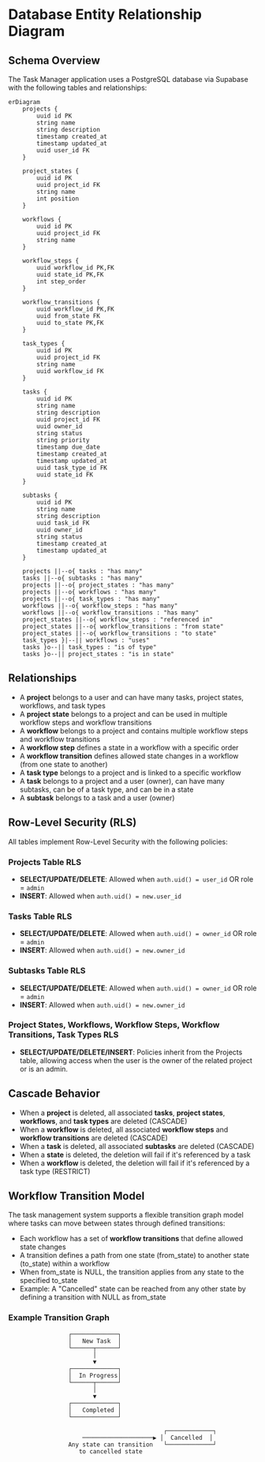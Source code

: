 # Database Entity Relationship Diagram

## Schema Overview

The Task Manager application uses a PostgreSQL database via Supabase with the following tables and relationships:

```mermaid
erDiagram
    projects {
        uuid id PK
        string name
        string description
        timestamp created_at
        timestamp updated_at
        uuid user_id FK
    }
    
    project_states {
        uuid id PK
        uuid project_id FK
        string name
        int position
    }
    
    workflows {
        uuid id PK
        uuid project_id FK
        string name
    }
    
    workflow_steps {
        uuid workflow_id PK,FK
        uuid state_id PK,FK
        int step_order
    }
    
    workflow_transitions {
        uuid workflow_id PK,FK
        uuid from_state FK
        uuid to_state PK,FK
    }
    
    task_types {
        uuid id PK
        uuid project_id FK
        string name
        uuid workflow_id FK
    }
    
    tasks {
        uuid id PK
        string name
        string description
        uuid project_id FK
        uuid owner_id
        string status
        string priority
        timestamp due_date
        timestamp created_at
        timestamp updated_at
        uuid task_type_id FK
        uuid state_id FK
    }
    
    subtasks {
        uuid id PK
        string name
        string description
        uuid task_id FK
        uuid owner_id
        string status
        timestamp created_at
        timestamp updated_at
    }
    
    projects ||--o{ tasks : "has many"
    tasks ||--o{ subtasks : "has many"
    projects ||--o{ project_states : "has many"
    projects ||--o{ workflows : "has many"
    projects ||--o{ task_types : "has many"
    workflows ||--o{ workflow_steps : "has many"
    workflows ||--o{ workflow_transitions : "has many"
    project_states ||--o{ workflow_steps : "referenced in"
    project_states ||--o{ workflow_transitions : "from state"
    project_states ||--o{ workflow_transitions : "to state"
    task_types }|--|| workflows : "uses"
    tasks }o--|| task_types : "is of type"
    tasks }o--|| project_states : "is in state"
```

## Relationships

- A **project** belongs to a user and can have many tasks, project states, workflows, and task types
- A **project state** belongs to a project and can be used in multiple workflow steps and workflow transitions
- A **workflow** belongs to a project and contains multiple workflow steps and workflow transitions
- A **workflow step** defines a state in a workflow with a specific order
- A **workflow transition** defines allowed state changes in a workflow (from one state to another)
- A **task type** belongs to a project and is linked to a specific workflow
- A **task** belongs to a project and a user (owner), can have many subtasks, can be of a task type, and can be in a state
- A **subtask** belongs to a task and a user (owner)

## Row-Level Security (RLS)

All tables implement Row-Level Security with the following policies:

### Projects Table RLS

- **SELECT/UPDATE/DELETE**: Allowed when `auth.uid() = user_id` OR role = `admin`
- **INSERT**: Allowed when `auth.uid() = new.user_id`

### Tasks Table RLS

- **SELECT/UPDATE/DELETE**: Allowed when `auth.uid() = owner_id` OR role = `admin`
- **INSERT**: Allowed when `auth.uid() = new.owner_id`

### Subtasks Table RLS

- **SELECT/UPDATE/DELETE**: Allowed when `auth.uid() = owner_id` OR role = `admin`
- **INSERT**: Allowed when `auth.uid() = new.owner_id`

### Project States, Workflows, Workflow Steps, Workflow Transitions, Task Types RLS

- **SELECT/UPDATE/DELETE/INSERT**: Policies inherit from the Projects table, allowing access when the user is the owner of the related project or is an admin.

## Cascade Behavior

- When a **project** is deleted, all associated **tasks**, **project states**, **workflows**, and **task types** are deleted (CASCADE)
- When a **workflow** is deleted, all associated **workflow steps** and **workflow transitions** are deleted (CASCADE)
- When a **task** is deleted, all associated **subtasks** are deleted (CASCADE)
- When a **state** is deleted, the deletion will fail if it's referenced by a task
- When a **workflow** is deleted, the deletion will fail if it's referenced by a task type (RESTRICT)

## Workflow Transition Model

The task management system supports a flexible transition graph model where tasks can move between states through defined transitions:

- Each workflow has a set of **workflow transitions** that define allowed state changes
- A transition defines a path from one state (from_state) to another state (to_state) within a workflow
- When from_state is NULL, the transition applies from any state to the specified to_state
- Example: A "Cancelled" state can be reached from any other state by defining a transition with NULL as from_state

### Example Transition Graph

```
                 ┌─────────────┐
                 │   New Task  │
                 └──────┬──────┘
                        │
                        ▼
                 ┌─────────────┐
                 │  In Progress│
                 └──────┬──────┘
                        │
                        ▼
                 ┌─────────────┐
                 │   Completed │
                 └─────────────┘
                      
                                            ┌─────────────┐
                     ────────────────────▶ │  Cancelled  │
                 Any state can transition   └─────────────┘
                    to cancelled state
```